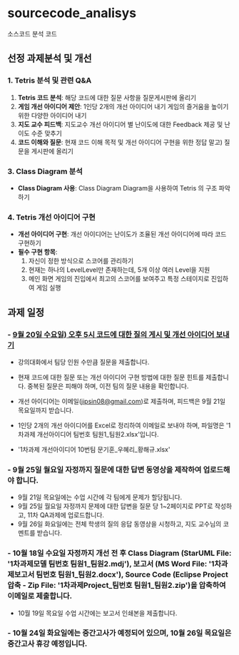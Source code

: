 # sourcecode_analisys
소스코드 분석 코드

## 선정 과제분석 및 개선
### 1. Tetris 분석 및 관련 Q&A
1. **Tetris 코드 분석**: 해당 코드에 대한 질문 사항을 질문게시판에 올리기
1. **게임 개선 아이디어 제안**: 1인당 2개의 개선 아이디어 내기 게임의 즐거움을 높이기 위한 다양한 아이디어 내기
2. **지도 교수 피드백**: 지도교수 개선 아이디어 별 난이도에 대한 Feedback 제공 및 난이도 수준 맞추기
3. **코드 이해와 질문**: 현재 코드 이해 목적 및 개선 아이디어 구현을 위한 정답 말고) 질문을 게시판에 올리기

### 3. Class Diagram 분석
- **Class Diagram 사용**: Class Diagram Diagram을 사용하여 Tetris 의 구조 파악하기

### 4. Tetris 개선 아이디어 구현
- **개선 아이디어 구현**: 개선 아이디어는 난이도가 조율된 개선 아이디어에 따라 코드 구현하기
- **필수 구현 항목**:
    1. 자신이 정한 방식으로 스코어를 관리하기
    2. 현재는 하나의 LevelLevel만 존재하는데, 5개 이상 여러 Level을 지원
    3. 메인 화면 게임의 진입에서 최고의 스코어를 보여주고 특정 스테이지로 진입하여 게임 실행

## 과제 일정
### - [9월 20일 수요일) 오후 5시 코드에 대한 질의 게시 및 개선 아이디어 보내기](http://ieilms.jbnu.ac.kr)
- 강의대화에서 팀당 인원 수만큼 질문을 제출합니다.
- 현재 코드에 대한 질문 또는 개선 아이디어 구현 방법에 대한 질문 힌트를 제출합니다. 중복된 질문은 피해야 하며, 이전 팀의 질문 내용을 확인합니다.
- 개선 아이디어는 이메일(jipsin08@gmail.com)로 제출하며, 피드백은 9월 21일 목요일까지 받습니다.

- 1인당 2개의 개선 아이디어를 Excel로 정리하여 이메일로 보내야 하며, 파일명은 '1차과제 개선아이디어 팀번호 팀원1_팀원2.xlsx'입니다.
- '1차과제 개선아이디어 10번팀 문기훈_우혜리_황해규.xlsx'
### - 9월 25일 월요일 자정까지 질문에 대한 답변 동영상을 제작하여 업로드해야 합니다.
- 9월 21일 목요일에는 수업 시간에 각 팀에게 문제가 할당됩니다.
- 9월 25일 월요일 자정까지 문제에 대한 답변을 질문 당 1~2페이지로 PPT로 작성하고, 11차 QA과제에 업로드합니다.
- 9월 26일 화요일에는 전체 학생의 질의 응답 동영상을 시청하고, 지도 교수님의 코멘트를 받습니다.

### - 10월 18일 수요일 자정까지 개선 전 후 Class Diagram (StarUML File: '1차과제모델 팀번호 팀원1_팀원2.mdj'), 보고서 (MS Word File: '1차과제보고서 팀번호 팀원1_팀원2.docx'), Source Code (Eclipse Project 압축 - Zip File: '1차과제Project_팀번호 팀원1_팀원2.zip')을 압축하여 이메일로 제출합니다.
- 10월 19일 목요일 수업 시간에는 보고서 인쇄본을 제출합니다.
### - 10월 24일 화요일에는 중간고사가 예정되어 있으며, 10월 26일 목요일은 중간고사 휴강 예정입니다.
